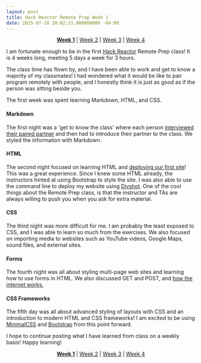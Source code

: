 ```yaml
---
layout: post
title: Hack Reactor Remote Prep Week 1
date: 2015-07-18 20:02:11.000000000 -04:00
---
```

<p style="text-align: center"><a href = "http://justinzimmerman.net/remote-prep-week-1/"><b>Week 1</b></a> | <a href = "http://justinzimmerman.net/remote-prep-week-2/">Week 2</a> | <a href = "http://justinzimmerman.net/remote-prep-week-3/">Week 3</a> | <a href = "http://justinzimmerman.net/remote-prep-week-4/">Week 4</a></p>

I am fortunate enough to be in the first [Hack Reactor](http://hackreactor.com) Remote Prep class! It is 4 weeks long, meeting 5 days a week for 3 hours.

The class time has flown by, and I have been able to work and get to know a majority of my classmates! I had wondered what it would be like to pair program remotely with people, and I honestly think it is just as good as if the person was sitting beside you.

The first week was spent learning Markdown, HTML, and CSS. 

#### Markdown

The first night was a 'get to know the class' where each person [interviewed their paired partner](https://gist.github.com/jrzimmerman/4bc55dd20ae8206689c0) and then had to introduce their partner to the class. We styled the information with Markdown.

#### HTML

The second night focused on learning HTML and [deploying our first site](http://jzimmerman.divshot.io/)! This was a great experience. Since I knew some HTML already, the instructors hinted at using Bootstrap to style the site. I was also able to use the command line to deploy my website using [Divshot](https://divshot.com/). One of the cool things about the Remote Prep class, is that the instructor and TAs are always willing to push you when you ask for extra material.

#### CSS

The third night was more difficult for me. I am probably the least exposed to CSS, and I was able to learn so much from the exercises. We also focused on importing media to websites such as YouTube videos, Google Maps, sound files, and external sites.

#### Forms

The fourth night was all about styling multi-page web sites and learning how to use forms in HTML. We also discussed GET and POST, and [how the internet works.](https://www.youtube.com/watch?v=7_LPdttKXPc)

#### CSS Frameworks

The fifth day was all about advanced styling of layouts with CSS and an introduction to modern HTML and CSS frameworks! I am excited to be using [MinimalCSS](http://minimalcss.com/) and [Bootstrap](http://getbootstrap.com/) from this point forward.

I hope to continue posting what I have learned from class on a weekly basis! Happy learning!

<p style="text-align: center"><a href = "http://justinzimmerman.net/remote-prep-week-1/"><b>Week 1</b></a> | <a href = "http://justinzimmerman.net/remote-prep-week-2/">Week 2</a> | <a href = "http://justinzimmerman.net/remote-prep-week-3/">Week 3</a> | <a href = "http://justinzimmerman.net/remote-prep-week-4/">Week 4</a></p>
